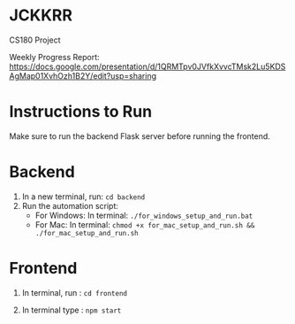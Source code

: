 # JCKKRR

CS180 Project

Weekly Progress Report: https://docs.google.com/presentation/d/1QRMTpv0JVfkXvvcTMsk2Lu5KDSAgMap01XvhOzh1B2Y/edit?usp=sharing

# Instructions to Run

Make sure to run the backend Flask server before running the frontend.

# Backend

1. In a new terminal, run: `cd backend`
2. Run the automation script:
   - For Windows: In terminal: `./for_windows_setup_and_run.bat`
   - For Mac: In terminal: `chmod +x for_mac_setup_and_run.sh && ./for_mac_setup_and_run.sh`

# Frontend

1. In terminal, run : `cd frontend`

2. In terminal type : `npm start`
